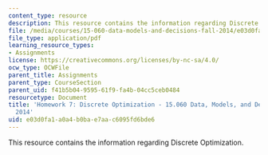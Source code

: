 ```yaml
---
content_type: resource
description: This resource contains the information regarding Discrete Optimization.
file: /media/courses/15-060-data-models-and-decisions-fall-2014/e03d0fa1a0a4b0bae7aac6095fd6bde6_MIT15_060F14_HW7-F14.pdf
file_type: application/pdf
learning_resource_types:
- Assignments
license: https://creativecommons.org/licenses/by-nc-sa/4.0/
ocw_type: OCWFile
parent_title: Assignments
parent_type: CourseSection
parent_uid: f41b5b04-9595-61f9-fa4b-04cc5ceb0484
resourcetype: Document
title: 'Homework 7: Discrete Optimization - 15.060 Data, Models, and Decisions - Fall
  2014'
uid: e03d0fa1-a0a4-b0ba-e7aa-c6095fd6bde6
---
```

This resource contains the information regarding Discrete Optimization.